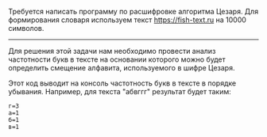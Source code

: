 Требуется написать программу по расшифровке алгоритма Цезаря. Для формирования словаря используем текст https://fish-text.ru на 10000 символов.

---

Для решения этой задачи нам необходимо провести анализ частотности букв в тексте на основании которого можно будет определить смещение алфавита, используемого в шифре Цезаря.

Этот код выводит на консоль частотность букв в тексте в порядке убывания. Например, для текста "абвггг" результат будет таким:
~~~
г=3
а=1
б=1
в=1
~~~